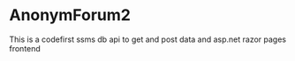 # AnonymForum2
This is a codefirst ssms db api to get and post data and asp.net razor pages frontend
